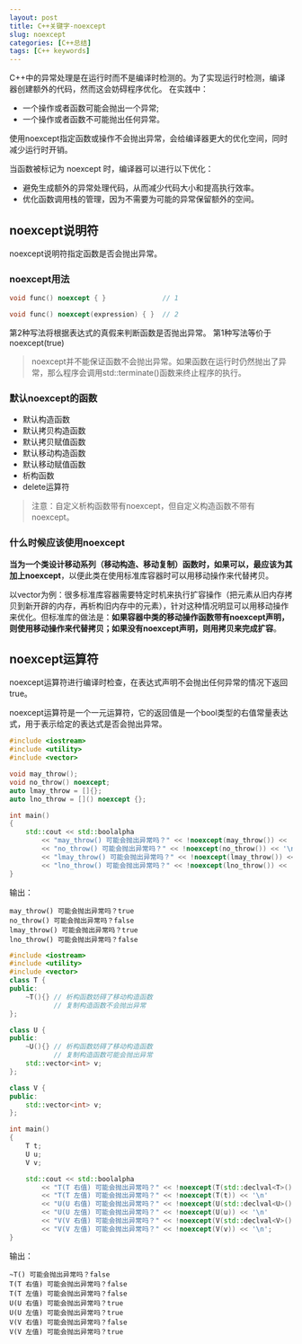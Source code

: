 ```yaml
---
layout: post
title: C++关键字-noexcept
slug: noexcept
categories: [C++总结]
tags: [C++ keywords]
---
```


C++中的异常处理是在运行时而不是编译时检测的。为了实现运行时检测，编译器创建额外的代码，然而这会妨碍程序优化。
在实践中：
+ 一个操作或者函数可能会抛出一个异常;
+ 一个操作或者函数不可能抛出任何异常。

使用noexcept指定函数或操作不会抛出异常，会给编译器更大的优化空间，同时减少运行时开销。

当函数被标记为 noexcept 时，编译器可以进行以下优化：
+ 避免生成额外的异常处理代码，从而减少代码大小和提高执行效率。
+ 优化函数调用栈的管理，因为不需要为可能的异常保留额外的空间。
## noexcept说明符
noexcept说明符指定函数是否会抛出异常。
### noexcept用法

```cpp
void func() noexcept { }              // 1

void func() noexcept(expression) { }  // 2
```
第2种写法将根据表达式的真假来判断函数是否抛出异常。
第1种写法等价于noexcept(true)

> noexcept并不能保证函数不会抛出异常。如果函数在运行时仍然抛出了异常，那么程序会调用std::terminate()函数来终止程序的执行。

### 默认noexcept的函数
+ 默认构造函数
+ 默认拷贝构造函数
+ 默认拷贝赋值函数
+ 默认移动构造函数
+ 默认移动赋值函数
+ 析构函数
+ delete运算符

> 注意：自定义析构函数带有noexcept，但自定义构造函数不带有noexcept。

### 什么时候应该使用noexcept
**当为一个类设计移动系列（移动构造、移动复制）函数时，如果可以，最应该为其加上noexcept**，以便此类在使用标准库容器时可以用移动操作来代替拷贝。

以vector为例：很多标准库容器需要特定时机来执行扩容操作（把元素从旧内存拷贝到新开辟的内存，再析构旧内存中的元素），针对这种情况明显可以用移动操作来优化。但标准库的做法是：**如果容器中类的移动操作函数带有noexcept声明，则使用移动操作来代替拷贝；如果没有noexcept声明，则用拷贝来完成扩容**。
## noexcept运算符
noexcept运算符进行编译时检查，在表达式声明不会抛出任何异常的情况下返回true。

noexcept运算符是一个一元运算符，它的返回值是一个bool类型的右值常量表达式，用于表示给定的表达式是否会抛出异常。

```cpp
#include <iostream>
#include <utility>
#include <vector>

void may_throw();
void no_throw() noexcept;
auto lmay_throw = []{};
auto lno_throw = []() noexcept {};

int main()
{
    std::cout << std::boolalpha
        << "may_throw() 可能会抛出异常吗？" << !noexcept(may_throw()) << '\n'
        << "no_throw() 可能会抛出异常吗？" << !noexcept(no_throw()) << '\n'
        << "lmay_throw() 可能会抛出异常吗？" << !noexcept(lmay_throw()) << '\n'
        << "lno_throw() 可能会抛出异常吗？" << !noexcept(lno_throw()) << '\n'
}
```
输出：
```
may_throw() 可能会抛出异常吗？true
no_throw() 可能会抛出异常吗？false
lmay_throw() 可能会抛出异常吗？true
lno_throw() 可能会抛出异常吗？false
```

```cpp
#include <iostream>
#include <utility>
#include <vector>
class T {
public:
    ~T(){} // 析构函数妨碍了移动构造函数
           // 复制构造函数不会抛出异常
};

class U {
public:
    ~U(){} // 析构函数妨碍了移动构造函数
           // 复制构造函数可能会抛出异常
    std::vector<int> v;
};

class V {
public:
    std::vector<int> v;
};

int main()
{
    T t;
    U u;
    V v;

    std::cout << std::boolalpha
        << "T(T 右值) 可能会抛出异常吗？" << !noexcept(T(std::declval<T>())) << '\n'
        << "T(T 左值) 可能会抛出异常吗？" << !noexcept(T(t)) << '\n'
        << "U(U 右值) 可能会抛出异常吗？" << !noexcept(U(std::declval<U>())) << '\n'
        << "U(U 左值) 可能会抛出异常吗？" << !noexcept(U(u)) << '\n'
        << "V(V 右值) 可能会抛出异常吗？" << !noexcept(V(std::declval<V>())) << '\n'
        << "V(V 左值) 可能会抛出异常吗？" << !noexcept(V(v)) << '\n';
}
```
输出：
```
~T() 可能会抛出异常吗？false
T(T 右值) 可能会抛出异常吗？false
T(T 左值) 可能会抛出异常吗？false
U(U 右值) 可能会抛出异常吗？true
U(U 左值) 可能会抛出异常吗？true
V(V 右值) 可能会抛出异常吗？false
V(V 左值) 可能会抛出异常吗？true
```
